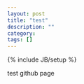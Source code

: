 ```yaml
---
layout: post
title: "test"
description: ""
category: 
tags: []
---
```

{% include JB/setup %}

test github page
